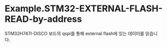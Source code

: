 # Example.STM32-EXTERNAL-FLASH-READ-by-address
STM32H747I-DISCO 보드의 qspi를 통해 external flash에 있는 데이터를 읽습니다. 
